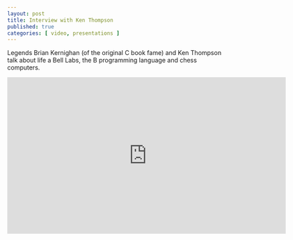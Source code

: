 ```yaml
---
layout: post
title: Interview with Ken Thompson  
published: true 
categories: [ video, presentations ]
---
```


Legends Brian Kernighan (of the original C book fame) and Ken Thompson talk 
about life a Bell Labs, the B programming language and chess computers.

<iframe width="640" height="360" src="https://www.youtube.com/embed/EY6q5dv_B-o" frameborder="0" allow="accelerometer; autoplay; encrypted-media; gyroscope; picture-in-picture" allowfullscreen></iframe>